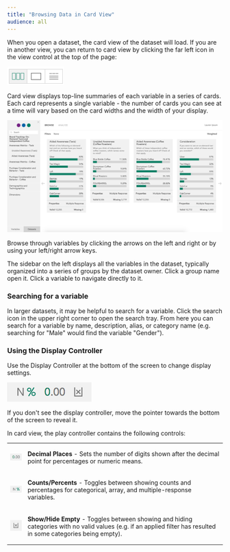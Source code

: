 ```yaml
---
title: "Browsing Data in Card View"
audience: all
---
```


When you open a dataset, the card view of the dataset will load. If you are in another view, you can return to card view by clicking the far left icon in the view control at the top of the page:

![](images/ViewToggle.png)

Card view displays top-line summaries of each variable in a series of cards.
Each card represents a single variable - the number of cards you can see at a
time will vary based on the card widths and the width of your display.

![](images/Browse.png)

Browse through variables by clicking the arrows on the left and right or by using your left/right arrow keys.

The sidebar on the left displays all the variables in the dataset, typically organized
into a series of groups by the dataset owner. Click a group name open it. Click a
variable to navigate directly to it.

### Searching for a variable

In larger datasets, it may be helpful to search for a variable. Click the search icon in the upper right corner to open the search tray. From here you can search for a variable by name, description, alias, or category name (e.g. searching for "Male" would find the variable "Gender").

### Using the Display Controller

Use the Display Controller at the bottom of the screen to change display settings. 

![](images/BrowseDisplayController.png)

If you don't see the display controller, move the pointer towards the bottom of the screen to reveal it.

In card view, the play controller contains the following controls:

<table>
    <tr>
        <td><img src="images/DisplayDecimalPoints.png" /></td>
        <td><p><strong>Decimal Places</strong> - Sets the number of digits shown after the decimal point for percentages or numeric means.</p></td>
    </tr>
    <tr>
        <td><img src="images/DisplayNPercent.png" /></td>
        <td><p><strong>Counts/Percents</strong> - Toggles between showing counts and percentages for categorical, array, and multiple-response variables.</p></td>
    </tr>
    <tr>
        <td><img src="images/DisplayShowEmpty.png" /></td>
        <td><p><strong>Show/Hide Empty</strong> - Toggles between showing and hiding categories with no valid values (e.g. if an applied filter has resulted in some categories being empty).</p></td>
    </tr>
</table>
 
